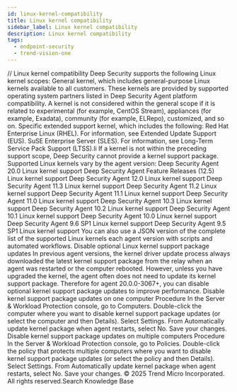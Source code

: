 ```yaml
---
id: linux-kernel-compatibility
title: Linux kernel compatibility
sidebar_label: Linux kernel compatibility
description: Linux kernel compatibility
tags:
  - endpoint-security
  - trend-vision-one
---
```


/*<![CDATA[*/ $('#title').html($('meta[name=map-description]').attr('content')); /*]]>*/ Linux kernel compatibility Deep Security supports the following Linux kernel scopes: General kernel, which includes general-purpose Linux kernels available to all customers. These kernels are provided by supported operating system partners listed in Deep Security Agent platform compatibility. A kernel is not considered within the general scope if it is related to experimental (for example, CentOS Stream), appliances (for example, Exadata), community (for example, ELRepo), customized, and so on. Specific extended support kernel, which includes the following: Red Hat Enterprise Linux (RHEL). For information, see Extended Update Support (EUS). SuSE Enterprise Server (SLES). For information, see Long-Term Service Pack Support (LTSS).li If a kernel is not within the preceding support scope, Deep Security cannot provide a kernel support package. Supported Linux kernels vary by the agent version: Deep Security Agent 20.0 Linux kernel support Deep Security Agent Feature Releases (12.5) Linux kernel support Deep Security Agent 12.0 Linux kernel support Deep Security Agent 11.3 Linux kernel support Deep Security Agent 11.2 Linux kernel support Deep Security Agent 11.1 Linux kernel support Deep Security Agent 11.0 Linux kernel support Deep Security Agent 10.3 Linux kernel support Deep Security Agent 10.2 Linux kernel support Deep Security Agent 10.1 Linux kernel support Deep Security Agent 10.0 Linux kernel support Deep Security Agent 9.6 SP1 Linux kernel support Deep Security Agent 9.5 SP1 Linux kernel support You can also use a JSON version of the complete list of the supported Linux kernels each agent version with scripts and automated workflows. Disable optional Linux kernel support package updates In previous agent versions, the kernel driver update process always downloaded the latest kernel support package from the relay when an agent was restarted or the computer rebooted. However, unless you have upgraded the kernel, the agent often does not need to update its kernel support package. Therefore for agent 20.0.0-3067+, you can disable optional kernel support package updates to improve performance. Disable kernel support package updates on one computer Procedure In the Server & Workload Protection console, go to Computers. Double-click the computer where you want to disable kernel support package updates (or select the computer and then Details). Select Settings. From Automatically update kernel package when agent restarts, select No. Save your changes. Disable kernel support package updates on multiple computers Procedure In the Server & Workload Protection console, go to Policies. Double-click the policy that protects multiple computers where you want to disable kernel support package updates (or select the policy and then Details). Select Settings. From Automatically update kernel package when agent restarts, select No. Save your changes. © 2025 Trend Micro Incorporated. All rights reserved.Search Knowledge Base